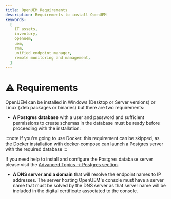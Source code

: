 ```yaml
---
title: OpenUEM Requirements
description: Requirements to install OpenUEM
keywords:
  [
    IT assets,
    inventory,
    openuem,
    uem,
    rmm,
    unified endpoint manager,
    remote monitoring and management,
  ]
---
```


# ⚠️ Requirements

OpenUEM can be installed in Windows (Desktop or Server versions) or Linux (.deb packages or binaries) but there are two requirements:

- **A Postgres database** with a user and password and sufficient permissions to create schemas in the database must be ready before proceeding with the installation.

:::note
If you're going to use Docker. this requirement can be skipped, as the Docker installation with docker-compose can launch a Postgres server with the required database
:::

If you need help to install and configure the Postgres database server please visit the [Advanced Topics -> Postgres section](/docs/Advanced%20Topics/postgres).

- **A DNS server and a domain** that will resolve the endpoint names to IP addresses. The server hosting OpenUEM's console must have a server name that must be solved by the DNS server as that server name will be included in the digital certificate associated to the console.
